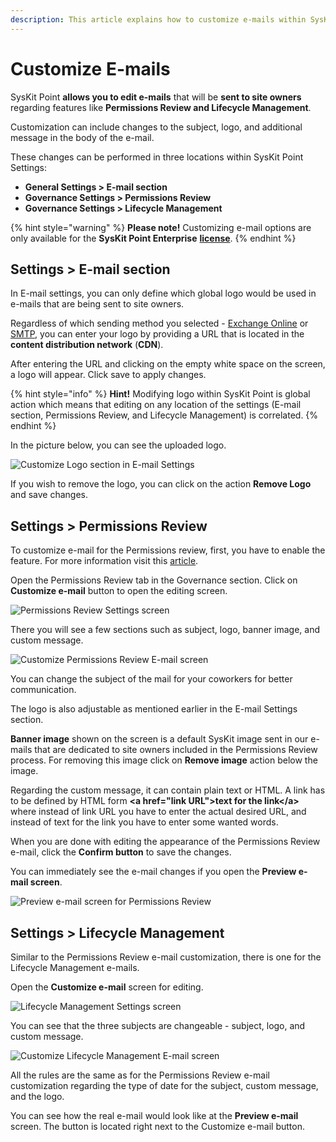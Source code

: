 ```yaml
---
description: This article explains how to customize e-mails within SysKit Point.
---
```


# Customize E-mails

SysKit Point **allows you to edit e-mails** that will be **sent to site owners** regarding features like **Permissions Review and Lifecycle Management**.

Customization can include changes to the subject, logo, and additional message in the body of the e-mail.

These changes can be performed in three locations within SysKit Point Settings:

* **General Settings &gt; E-mail section** 
* **Governance Settings &gt; Permissions Review** 
* **Governance Settings &gt; Lifecycle Management**

{% hint style="warning" %}
**Please note!**                                                                                                                             Customizing e-mail options are only available for the **SysKit Point Enterprise** [**license**](https://app.gitbook.com/@syskit/s/point-staging/~/drafts/-MCrLPR9x9lbJ9koNNIM/activation/activate-syskit-point).
{% endhint %}

## Settings &gt; E-mail section

In E-mail settings, you can only define which global logo would be used in e-mails that are being sent to site owners.

Regardless of which sending method you selected - [Exchange Online](https://app.gitbook.com/@syskit/s/point-staging/installation-and-configuration/enable-permissions-review#exchange-online-settings) or [SMTP](https://app.gitbook.com/@syskit/s/point-staging/~/drafts/-MCqXxgO525Wxs2xDP84/installation-and-configuration/enable-permissions-review#smtp-settings), you can enter your logo by providing a URL that is located in the **content distribution network** \(**CDN**\).

After entering the URL and clicking on the empty white space on the screen, a logo will appear. Click save to apply changes.

{% hint style="info" %}
**Hint!**                                                                                                                                               Modifying logo within SysKit Point is global action which means that editing on any location of the settings \(E-mail section, Permissions Review, and Lifecycle Management\) is correlated.
{% endhint %}

In the picture below, you can see the uploaded logo.

![Customize Logo section in E-mail Settings](../.gitbook/assets/customize-e-mail_customize-logo-section-in-e-mail-settings.png)

If you wish to remove the logo, you can click on the action **Remove Logo** and save changes.

## Settings &gt; Permissions Review

To customize e-mail for the Permissions review, first, you have to enable the feature. For more information visit this [article](https://app.gitbook.com/@syskit/s/point-staging/~/drafts/-MCrRqc4CfI6LOglzRkJ/installation-and-configuration/enable-permissions-review).

Open the Permissions Review tab in the Governance section. Click on **Customize e-mail** button to open the editing screen.

![Permissions Review Settings screen](../.gitbook/assets/customize-e-mail_permissions-review-settings-screen.png)

There you will see a few sections such as subject, logo, banner image, and custom message.

![Customize Permissions Review E-mail screen](../.gitbook/assets/customize-e-mail_customize-permissions-review-e-mail-screen.png)

You can change the subject of the mail for your coworkers for better communication.

The logo is also adjustable as mentioned earlier in the E-mail Settings section.

**Banner image** shown on the screen is a default SysKit image sent in our e-mails that are dedicated to site owners included in the Permissions Review process. For removing this image click on **Remove image** action below the image.

Regarding the custom message, it can contain plain text or HTML. A link has to be defined by HTML form **&lt;a href="link URL"&gt;text for the link&lt;/a&gt;** where instead of link URL you have to enter the actual desired URL, and instead of text for the link you have to enter some wanted words.

When you are done with editing the appearance of the Permissions Review e-mail, click the **Confirm button** to save the changes.

You can immediately see the e-mail changes if you open the **Preview e-mail screen**.

![Preview e-mail screen for Permissions Review](../.gitbook/assets/customize-e-mail_preview-e-mail-screen.png)

## Settings &gt; Lifecycle Management

Similar to the Permissions Review e-mail customization, there is one for the Lifecycle Management e-mails.

Open the **Customize e-mail** screen for editing.

![Lifecycle Management Settings screen](../.gitbook/assets/customize-e-mail_lifecycle-management-settings-screen.png)

You can see that the three subjects are changeable - subject, logo, and custom message.

![Customize Lifecycle Management E-mail screen](../.gitbook/assets/customize-e-mail_cuatomize-lifecycle-management-e-mail-screen.png)

All the rules are the same as for the Permissions Review e-mail customization regarding the type of date for the subject, custom message, and the logo.

You can see how the real e-mail would look like at the **Preview e-mail** screen. The button is located right next to the Customize e-mail button.

